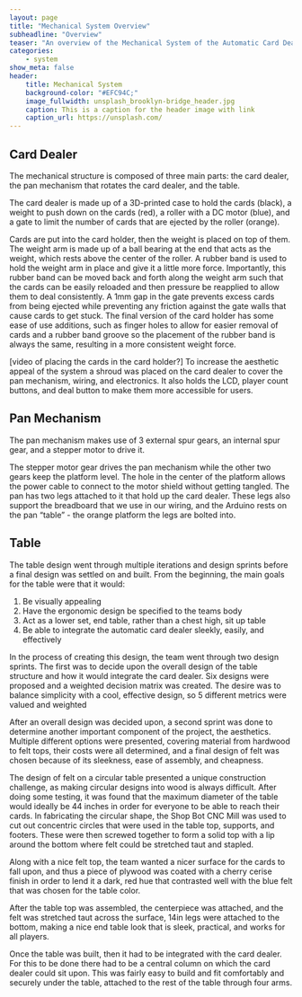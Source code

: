 ```yaml
---
layout: page
title: "Mechanical System Overview"
subheadline: "Overview"
teaser: "An overview of the Mechanical System of the Automatic Card Dealer."
categories:
    - system
show_meta: false
header:
    title: Mechanical System
    background-color: "#EFC94C;"
    image_fullwidth: unsplash_brooklyn-bridge_header.jpg
    caption: This is a caption for the header image with link
    caption_url: https://unsplash.com/
---
```

<!--more-->

## Card Dealer
The mechanical structure is composed of three main parts: the card dealer, the pan mechanism that rotates the card dealer, and the table. 

The card dealer is made up of a 3D-printed case to hold the cards (black), a weight to push down on the cards (red), a roller with a DC motor (blue), and a gate to limit the number of cards that are ejected by the roller (orange). 

Cards are put into the card holder, then the weight is placed on top of them. The weight arm is made up of a ball bearing at the end that acts as the weight, which rests above the center of the roller. A rubber band is used to hold the weight arm in place and give it a little more force. Importantly, this rubber band can be moved back and forth along the weight arm such that the cards can be easily reloaded and then pressure be reapplied to allow them to deal consistently. A 1mm gap in the gate prevents excess cards from being ejected while preventing any friction against the gate walls that cause cards to get stuck. The final version of the card holder has some ease of use additions, such as finger holes to allow for easier removal of cards and a rubber band groove so the placement of the rubber band is always the same, resulting in a more consistent weight force.

[video of placing the cards in the card holder?]
To increase the aesthetic appeal of the system a shroud was placed on the card dealer to cover the pan mechanism, wiring, and electronics. It also holds the LCD, player count buttons, and deal button to make them more accessible for users.

## Pan Mechanism
The pan mechanism makes use of 3 external spur gears, an internal spur gear, and a stepper motor to drive it.

The stepper motor gear drives the pan mechanism while the other two gears keep the platform level. The hole in the center of the platform allows the power cable to connect to the motor shield without getting tangled. The pan has two legs attached to it that hold up the card dealer. These legs also support the breadboard that we use in our wiring, and the Arduino rests on the pan “table” - the orange platform the legs are bolted into.

## Table

The table design went through multiple iterations and design sprints before a final design was settled on and built. From the beginning, the main goals for the table were that it would:
1. Be visually appealing
2. Have the ergonomic design be specified to the teams body
3. Act as a lower set, end table, rather than a chest high, sit up table
4. Be able to integrate the automatic card dealer sleekly, easily, and effectively

In the process of creating this design, the team went through two design sprints. The first was to decide upon the overall design of the table structure and how it would integrate the card dealer. Six designs were proposed and a weighted decision matrix was created. The desire was to balance simplicity with a cool, effective design, so 5 different metrics were valued and weighted 

After an overall design was decided upon, a second sprint was done to determine another important component of the project, the aesthetics. Multiple different options were presented, covering material from hardwood to felt tops, their costs were all determined, and a final design of felt was chosen because of its sleekness, ease of assembly, and cheapness.


The design of felt on a circular table presented a unique construction challenge, as making circular designs into wood is always difficult. After doing some testing, it was found that the maximum diameter of the table would ideally be 44 inches in order for everyone to be able to reach their cards. In fabricating the circular shape, the Shop Bot CNC Mill was used to cut out concentric circles that were used in the table top, supports, and footers. These were then screwed together to form a solid top with a lip around the bottom where felt could be stretched taut and stapled.

Along with a nice felt top, the team wanted a nicer surface for the cards to fall upon, and thus a piece of plywood was coated with a cherry cerise finish in order to lend it a dark, red hue that contrasted well with the blue felt that was chosen for the table color.


After the table top was assembled, the centerpiece was attached, and the felt was stretched taut across the surface, 14in legs were attached to the bottom, making a nice end table look that is sleek, practical, and works for all players.


Once the table was built, then it had to be integrated with the card dealer. For this to be done there had to be a central column on which the card dealer could sit upon. This was fairly easy to build and fit comfortably and securely under the table, attached to the rest of the table through four arms.

